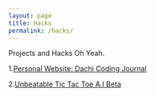 ```yaml
---
layout: page
title: Hacks
permalink: /hacks/
---
```


Projects and Hacks Oh Yeah.

1.[Personal Website: Dachi Coding Journal](http://dachicj.com)

2.[Unbeatable Tic Tac Toe A.I Beta](https://dachicoding.github.io/tictactoe)



